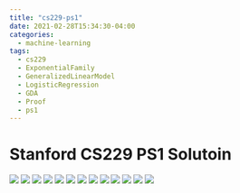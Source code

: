 ```yaml
---
title: "cs229-ps1"
date: 2021-02-28T15:34:30-04:00
categories:
  - machine-learning
tags:
  - cs229
  - ExponentialFamily
  - GeneralizedLinearModel
  - LogisticRegression
  - GDA
  - Proof
  - ps1
---
```



# Stanford CS229 PS1 Solutoin

![](/assets/src/cs229ps1/Ps1%20matrix%20derivative%20and%20solve_210319_220916_1.jpg)
![](/assets/src/cs229ps1/Ps1%20matrix%20derivative%20and%20solve_210319_220916_2.jpg)
![](/assets/src/cs229ps1/Ps1%20matrix%20derivative%20and%20solve_210319_220916_3.jpg)
![](/assets/src/cs229ps1/Ps1%20matrix%20derivative%20and%20solve_210319_220916_4.jpg)
![](/assets/src/cs229ps1/Ps1%20matrix%20derivative%20and%20solve_210319_220916_5.jpg)
![](/assets/src/cs229ps1/Ps1%20matrix%20derivative%20and%20solve_210319_220916_6.jpg)
![](/assets/src/cs229ps1/Ps1%20matrix%20derivative%20and%20solve_210319_220916_7.jpg)
![](/assets/src/cs229ps1/Ps1%20matrix%20derivative%20and%20solve_210319_220916_8.jpg)
![](/assets/src/cs229ps1/Ps1%20matrix%20derivative%20and%20solve_210319_220916_9.jpg)
![](/assets/src/cs229ps1/Ps1%20matrix%20derivative%20and%20solve_210319_220916_10.jpg)
![](/assets/src/cs229ps1/Ps1%20matrix%20derivative%20and%20solve_210319_220916_11.jpg)
![](/assets/src/cs229ps1/Ps1%20matrix%20derivative%20and%20solve_210319_220916_12.jpg)
![](/assets/src/cs229ps1/Ps1%20matrix%20derivative%20and%20solve_210319_220916_13.jpg)